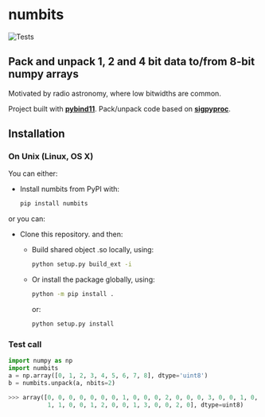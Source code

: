 # numbits

![Tests][tests]

## Pack and unpack 1, 2 and 4 bit data to/from 8-bit numpy arrays

Motivated by radio astronomy, where low bitwidths are common.

Project built with [**pybind11**][pybind]. Pack/unpack code based on [**sigpyproc**][sigpyproc].

## Installation

### On Unix (Linux, OS X)

You can either:

* Install numbits from PyPI with:

    ```bash
    pip install numbits
    ```

or you can:

* Clone this repository. and then:
  
  * Build shared object .so locally, using:

    ```bash
    python setup.py build_ext -i
    ```

  * Or install the package globally, using:

    ```bash
    python -m pip install .
    ```

    or:

    ```bash
    python setup.py install
    ```

### Test call

```python
import numpy as np
import numbits
a = np.array([0, 1, 2, 3, 4, 5, 6, 7, 8], dtype='uint8')
b = numbits.unpack(a, nbits=2)

>>> array([0, 0, 0, 0, 0, 0, 0, 1, 0, 0, 0, 2, 0, 0, 0, 3, 0, 0, 1, 0, 0, 0,
           1, 1, 0, 0, 1, 2, 0, 0, 1, 3, 0, 0, 2, 0], dtype=uint8)
```

[tests]: https://github.com/telegraphic/numbits/actions/workflows/tests.yaml/badge.svg
[pybind]: https://github.com/pybind/pybind11
[sigpyproc]: https://github.com/FRBs/sigpyproc3
